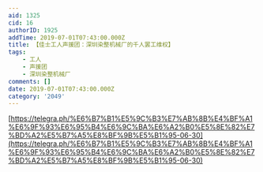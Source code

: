 ```yaml
---
aid: 1325
cid: 16
authorID: 1925
addTime: 2019-07-01T07:43:00.000Z
title: 【佳士工人声援团：深圳染整机械厂的千人罢工维权】
tags:
    - 工人
    - 声援团
    - 深圳染整机械厂
comments: []
date: 2019-07-01T07:43:00.000Z
category: '2049'
---
```


[https://telegra.ph/%E6%B7%B1%E5%9C%B3%E7%AB%8B%E4%BF%A1%E6%9F%93%E6%95%B4%E6%9C%BA%E6%A2%B0%E5%8E%82%E7%BD%A2%E5%B7%A5%E8%BF%9B%E5%B1%95-06-30](https://telegra.ph/%E6%B7%B1%E5%9C%B3%E7%AB%8B%E4%BF%A1%E6%9F%93%E6%95%B4%E6%9C%BA%E6%A2%B0%E5%8E%82%E7%BD%A2%E5%B7%A5%E8%BF%9B%E5%B1%95-06-30)
